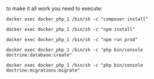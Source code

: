to make it all work you need to execute:

`docker exec docker_php_1 /bin/sh -c "composer install"`

`docker exec docker_php_1 /bin/sh -c "npm install"`

`docker exec docker_php_1 /bin/sh -c "npm run prod"`

`docker exec docker_php_1 /bin/sh -c "php bin/console doctrine:database:create"`

`docker exec docker_php_1 /bin/sh -c "php bin/console doctrine:migrations:migrate"`